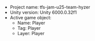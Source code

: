 <!-- UNITY CODE ASSIST INSTRUCTIONS START -->
- Project name: tfs-jam-u25-team-hyzer
- Unity version: Unity 6000.0.32f1
- Active game object:
  - Name: Player
  - Tag: Player
  - Layer: Player
<!-- UNITY CODE ASSIST INSTRUCTIONS END -->